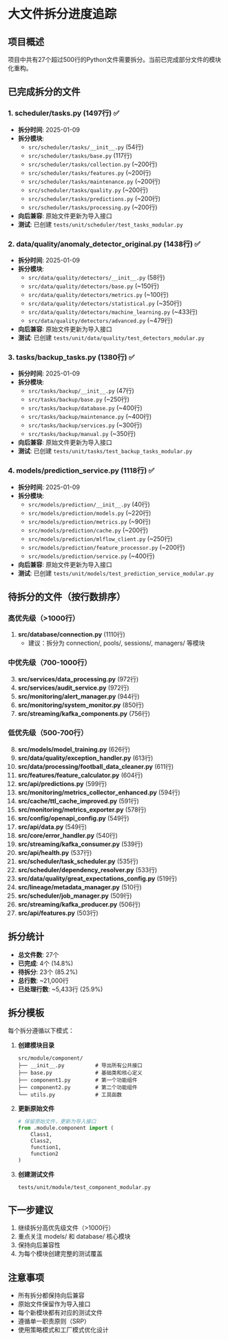 # 大文件拆分进度追踪

## 项目概述
项目中共有27个超过500行的Python文件需要拆分。当前已完成部分文件的模块化重构。

## 已完成拆分的文件

### 1. scheduler/tasks.py (1497行) ✅
- **拆分时间**: 2025-01-09
- **拆分模块**:
  - `src/scheduler/tasks/__init__.py` (54行)
  - `src/scheduler/tasks/base.py` (117行)
  - `src/scheduler/tasks/collection.py` (~200行)
  - `src/scheduler/tasks/features.py` (~200行)
  - `src/scheduler/tasks/maintenance.py` (~200行)
  - `src/scheduler/tasks/quality.py` (~200行)
  - `src/scheduler/tasks/predictions.py` (~200行)
  - `src/scheduler/tasks/processing.py` (~200行)
- **向后兼容**: 原始文件更新为导入接口
- **测试**: 已创建 `tests/unit/scheduler/test_tasks_modular.py`

### 2. data/quality/anomaly_detector_original.py (1438行) ✅
- **拆分时间**: 2025-01-09
- **拆分模块**:
  - `src/data/quality/detectors/__init__.py` (58行)
  - `src/data/quality/detectors/base.py` (~150行)
  - `src/data/quality/detectors/metrics.py` (~100行)
  - `src/data/quality/detectors/statistical.py` (~350行)
  - `src/data/quality/detectors/machine_learning.py` (~433行)
  - `src/data/quality/detectors/advanced.py` (~479行)
- **向后兼容**: 原始文件更新为导入接口
- **测试**: 已创建 `tests/unit/data/quality/test_detectors_modular.py`

### 3. tasks/backup_tasks.py (1380行) ✅
- **拆分时间**: 2025-01-09
- **拆分模块**:
  - `src/tasks/backup/__init__.py` (47行)
  - `src/tasks/backup/base.py` (~250行)
  - `src/tasks/backup/database.py` (~400行)
  - `src/tasks/backup/maintenance.py` (~400行)
  - `src/tasks/backup/services.py` (~300行)
  - `src/tasks/backup/manual.py` (~350行)
- **向后兼容**: 原始文件更新为导入接口
- **测试**: 已创建 `tests/unit/tasks/test_backup_tasks_modular.py`

### 4. models/prediction_service.py (1118行) ✅
- **拆分时间**: 2025-01-09
- **拆分模块**:
  - `src/models/prediction/__init__.py` (40行)
  - `src/models/prediction/models.py` (~220行)
  - `src/models/prediction/metrics.py` (~90行)
  - `src/models/prediction/cache.py` (~200行)
  - `src/models/prediction/mlflow_client.py` (~250行)
  - `src/models/prediction/feature_processor.py` (~200行)
  - `src/models/prediction/service.py` (~400行)
- **向后兼容**: 原始文件更新为导入接口
- **测试**: 已创建 `tests/unit/models/test_prediction_service_modular.py`

## 待拆分的文件（按行数排序）

### 高优先级（>1000行）
1. **src/database/connection.py** (1110行)
   - 建议：拆分为 connection/, pools/, sessions/, managers/ 等模块

### 中优先级（700-1000行）
3. **src/services/data_processing.py** (972行)
4. **src/services/audit_service.py** (972行)
5. **src/monitoring/alert_manager.py** (944行)
6. **src/monitoring/system_monitor.py** (850行)
7. **src/streaming/kafka_components.py** (756行)

### 低优先级（500-700行）
8. **src/models/model_training.py** (626行)
9. **src/data/quality/exception_handler.py** (613行)
10. **src/data/processing/football_data_cleaner.py** (611行)
11. **src/features/feature_calculator.py** (604行)
12. **src/api/predictions.py** (599行)
13. **src/monitoring/metrics_collector_enhanced.py** (594行)
14. **src/cache/ttl_cache_improved.py** (591行)
15. **src/monitoring/metrics_exporter.py** (578行)
16. **src/config/openapi_config.py** (549行)
17. **src/api/data.py** (549行)
18. **src/core/error_handler.py** (540行)
19. **src/streaming/kafka_consumer.py** (539行)
20. **src/api/health.py** (537行)
21. **src/scheduler/task_scheduler.py** (535行)
22. **src/scheduler/dependency_resolver.py** (533行)
23. **src/data/quality/great_expectations_config.py** (519行)
24. **src/lineage/metadata_manager.py** (510行)
25. **src/scheduler/job_manager.py** (509行)
26. **src/streaming/kafka_producer.py** (506行)
27. **src/api/features.py** (503行)

## 拆分统计

- **总文件数**: 27个
- **已完成**: 4个 (14.8%)
- **待拆分**: 23个 (85.2%)
- **总行数**: ~21,000行
- **已处理行数**: ~5,433行 (25.9%)

## 拆分模板

每个拆分遵循以下模式：

1. **创建模块目录**
   ```
   src/module/component/
   ├── __init__.py          # 导出所有公共接口
   ├── base.py              # 基础类和核心定义
   ├── component1.py        # 第一个功能组件
   ├── component2.py        # 第二个功能组件
   └── utils.py             # 工具函数
   ```

2. **更新原始文件**
   ```python
   # 保留原始文件，更新为导入接口
   from .module.component import (
       Class1,
       Class2,
       function1,
       function2
   )
   ```

3. **创建测试文件**
   ```
   tests/unit/module/test_component_modular.py
   ```

## 下一步建议

1. 继续拆分高优先级文件（>1000行）
2. 重点关注 models/ 和 database/ 核心模块
3. 保持向后兼容性
4. 为每个模块创建完整的测试覆盖

## 注意事项

- 所有拆分都保持向后兼容
- 原始文件保留作为导入接口
- 每个新模块都有对应的测试文件
- 遵循单一职责原则（SRP）
- 使用策略模式和工厂模式优化设计
